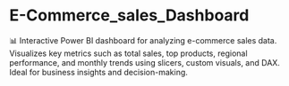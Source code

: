 # E-Commerce_sales_Dashboard
📊 Interactive Power BI dashboard for analyzing e-commerce sales data. Visualizes key metrics such as total sales, top products, regional performance, and monthly trends using slicers, custom visuals, and DAX. Ideal for business insights and decision-making.
